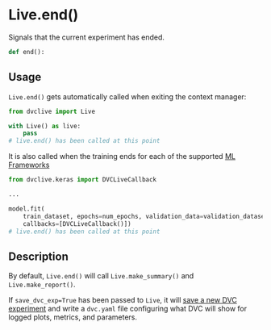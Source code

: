 # Live.end()

Signals that the current experiment has ended.

```py
def end():
```

## Usage

`Live.end()` gets automatically called when exiting the context manager:

```py
from dvclive import Live

with Live() as live:
    pass
# live.end() has been called at this point
```

It is also called when the training ends for each of the supported
[ML Frameworks](/doc/dvclive/api-reference/ml-frameworks)

```py
from dvclive.keras import DVCLiveCallback

...

model.fit(
    train_dataset, epochs=num_epochs, validation_data=validation_dataset,
    callbacks=[DVCLiveCallback()])
# live.end() has been called at this point
```

## Description

By default, `Live.end()` will call `Live.make_summary()` and
`Live.make_report()`.

If `save_dvc_exp=True` has been passed to `Live`, it will
[save a new DVC experiment](/doc/dvclive/how-it-works#track-the-results) and
write a `dvc.yaml` file configuring what DVC will show for logged plots,
metrics, and parameters.
